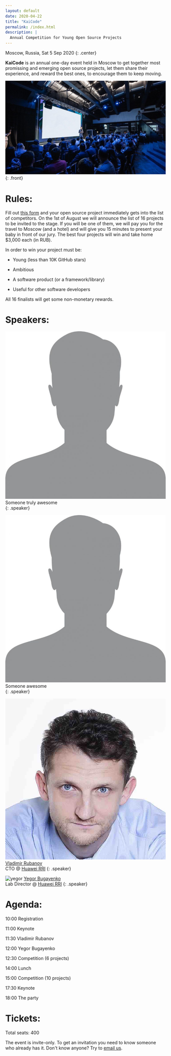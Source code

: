 ```yaml
---
layout: default
date: 2020-04-22
title: "KaiCode"
permalink: /index.html
description: |
  Annual Competition for Young Open Source Projects
---
```


Moscow, Russia, Sat 5 Sep 2020
{: .center}

**KaiCode** is an annual one-day event held in Moscow to
get together most promissing and emerging open
source projects, let them share their experience,
and reward the best ones, to encourage them to keep moving.

![Hall](/images/hall.jpg)
{: .front}

# Rules:

Fill out [this form](https://docs.google.com/forms/d/1Cp6MZKzloZ0dJWu22kRp0p2MthEvq3UHRW2W7zzSPUc)
and your open source project
immediately gets into the list of competitors. On the 1st of August
we will announce the list of 16 projects to be invited
to the stage. If you will be one of them, we will pay you for
the travel to Moscow (and a hotel) and will give you 15 minutes
to present your baby in front of our jury.
The best four projects will win and take home $3,000 each (in RUB).

In order to win your project must be:

  * Young (less than 10K GitHub stars)

  * Ambitious

  * A software product (or a framework/library)

  * Useful for other software developers

All 16 finalists will get some non-monetary rewards.

# Speakers:

![yegor](/images/face.jpg)
Someone truly awesome
<br/>
{: .speaker}

![yegor](/images/face.jpg)
Someone awesome
<br/>
{: .speaker}

![rubanov](/images/rubanov.jpg)
[Vladimir Rubanov](https://www.rubanov.pro/)
<br/>
CTO @ [Huawei RRI](https://career.huawei.ru/rri/)
{: .speaker}

![yegor](https://www.yegor256.com/images/face-256x256.jpg)
[Yegor Bugayenko](https://www.yegor256.com)
<br/>
Lab Director @ [Huawei RRI](https://career.huawei.ru/rri/)
{: .speaker}

# Agenda:

10:00 Registration

11:00 Keynote

11:30 Vladimir Rubanov

12:00 Yegor Bugayenko

12:30 Competition (6 projects)

14:00 Lunch

15:00 Competition (10 projects)

17:30 Keynote

18:00 The party

# Tickets:

Total seats: 400

The event is invite-only. To get an invitation you need to know
someone who already has it. Don't know anyone? Try to
[email us](mailto:tickets@kaicode.org).
